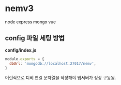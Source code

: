 # nemv3
node express mongo vue

## config 파일 세팅 방법

**config/index.js**  
```javascript
module.exports = {
  dbUrl: 'mongodb://localhost:27017/nemv',
}
```

이런식으로 디비 연결 문자열을 작성해야 웹서버가 정상 구동됨.
